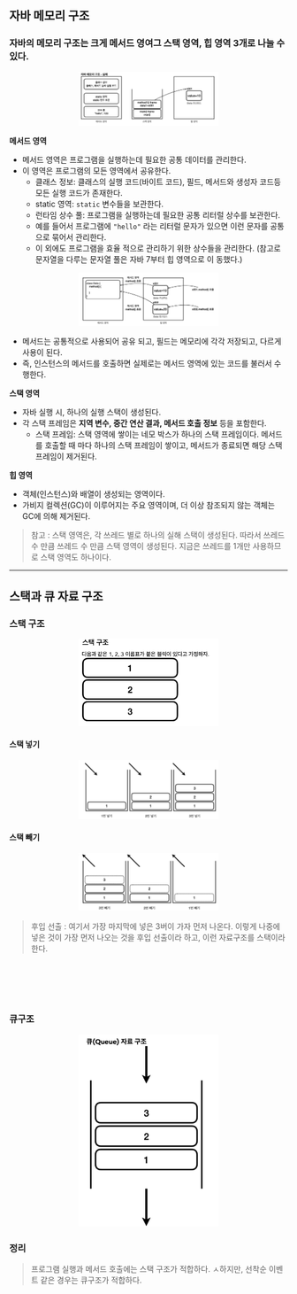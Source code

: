 

## 자바 메모리 구조

### 자바의 메모리 구조는 크게 메서드 영여그 스택 영역, 힙 영역 3개로 나눌  수 있다. 



<div align="center">
    <img src="../../../etc/image/Language/Java/자바_메모리_구조.png" alt="자바 메모리 구조.png" width="50%">
</div>


**메서드 영역** 
- 메서드 영역은 프로그램을 실행하는데 필요한 공통 데이터를 관리한다.
- 이 영역은 프로그램의 모든 영역에서 공유한다.
  - 클래스 정보: 클래스의 실행 코드(바이트 코드), 필드, 메서드와 생성자 코드등 모든 실행 코드가 존재한다. 
  - static 영역: `static` 변수들을 보관한다. 
  - 런타임 상수 풀: 프로그램을 실행하는데 필요한 공통 리터럴 상수를 보관한다.
  - 예를 들어서 프로그램에 `"hello"` 라는 리터럴 문자가 있으면 이런 문자를 공통으로 묶어서 관리한다. 
  - 이 외에도 프로그램을 효율 적으로 관리하기 위한 상수들을 관리한다. (참고로 문자열을 다루는 문자열 풀은 자바 7부터 힙 영역으로 이 동했다.)


<div align="center">
    <img src="../../../etc/image/Language/Java/메서드_영역.png" alt="메서드 영역.png" width="50%">
</div>

- 메서드는 공통적으로 사용되어 공유 되고, 필드는 메모리에 각각 저장되고, 다르게 사용이 된다.
- 즉, 인스턴스의 메서드를 호출하면 실제로는 메서드 영역에 있는 코드를 불러서 수행한다.



**스택 영역** 
- 자바 실행 시, 하나의 실행 스택이 생성된다.
- 각 스택 프레임은 **지역 변수, 중간 연산 결과, 메서드 호출 정보** 등을 포함한다.
    - 스택 프레임: 스택 영역에 쌓이는 네모 박스가 하나의 스택 프레임이다. 메서드를 호출할 때 마다 하나의 스택 프레임이 쌓이고, 메서드가 종료되면 해당 스택 프레임이 제거된다.

**힙 영역** 
- 객체(인스턴스)와 배열이 생성되는 영역이다.
- 가비지 컬렉션(GC)이 이루어지는 주요 영역이며, 더 이상 참조되지 않는 객체는 GC에 의해 제거된다.

> 참고 : 스택 영역은, 각 쓰레드 별로 하나의 실해 스택이 생성된다. 따라서 쓰레드 수 만큼 쓰레드 수 만큼 스택 영역이 생성된다. 지금은 쓰레드를 1개만 사용하므로 스택 영역도 하나이다.


---

## 스택과 큐 자료 구조 

### 스택 구조
<div align="center">
    <img src="../../../etc/image/Language/Java/스택_구조.png" alt="스택_구조.png" width="50%">
</div>


#### 스택 넣기
<div align="center">
    <img src="../../../etc/image/Language/Java/스택구조_1.png" alt="스택_구조.png" width="50%">
</div>

#### 스택 빼기
<div align="center">
    <img src="../../../etc/image/Language/Java/스택구조_2.png" alt="스택_구조.png" width="50%">
</div>


> 후입 선출 : 여기서 가장 마지막에 넣은 3버이 가자 먼저 나온다. 이렇게 나중에 넣은 것이 가장 먼저 나오는 것을 후입 선출이라 하고, 이런 자료구조를 스택이라 한다. 

<Br>
<Br>
<Br>
<Br>

### 큐구조
<div align="center">
    <img src="../../../etc/image/Language/Java/큐구조.png" alt="큐구조.png" width="50%">
</div>

### 정리
> 프로그램 실행과 메서드 호출에는 스택 구조가 적합하다. ㅅ하지만, 선착순 이벤트 같은 경우는 큐구조가 적합하다.




